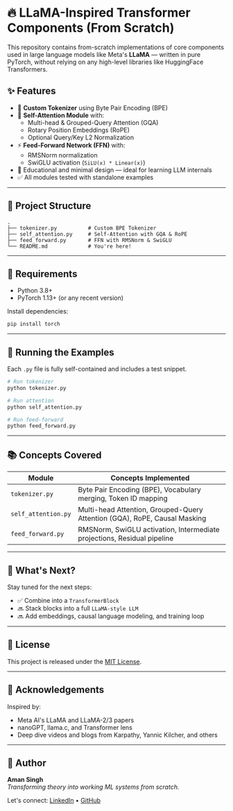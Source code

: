 # 🔥 LLaMA-Inspired Transformer Components (From Scratch)

This repository contains from-scratch implementations of core components used in large language models like Meta's **LLaMA** — written in pure PyTorch, without relying on any high-level libraries like HuggingFace Transformers.

## ✨ Features

- 🧠 **Custom Tokenizer** using Byte Pair Encoding (BPE)
- 🧮 **Self-Attention Module** with:
  - Multi-head & Grouped-Query Attention (GQA)
  - Rotary Position Embeddings (RoPE)
  - Optional Query/Key L2 Normalization
- ⚡ **Feed-Forward Network (FFN)** with:
  - RMSNorm normalization
  - SwiGLU activation (`SiLU(x) * Linear(x)`)
- 🔎 Educational and minimal design — ideal for learning LLM internals
- ✅ All modules tested with standalone examples

---

## 📁 Project Structure

```
.
├── tokenizer.py          # Custom BPE Tokenizer
├── self_attention.py     # Self-Attention with GQA & RoPE
├── feed_forward.py       # FFN with RMSNorm & SwiGLU
└── README.md             # You're here!
```

---

## 🔧 Requirements

- Python 3.8+
- PyTorch 1.13+ (or any recent version)

Install dependencies:

```bash
pip install torch
```

---

## 🧪 Running the Examples

Each `.py` file is fully self-contained and includes a test snippet.

```bash
# Run tokenizer
python tokenizer.py

# Run attention
python self_attention.py

# Run feed-forward
python feed_forward.py
```

---

## 📚 Concepts Covered

| Module            | Concepts Implemented                                                                 |
|-------------------|----------------------------------------------------------------------------------------|
| `tokenizer.py`     | Byte Pair Encoding (BPE), Vocabulary merging, Token ID mapping                       |
| `self_attention.py`| Multi-head Attention, Grouped-Query Attention (GQA), RoPE, Causal Masking             |
| `feed_forward.py`  | RMSNorm, SwiGLU activation, Intermediate projections, Residual pipeline              |

---

## 🚀 What's Next?

Stay tuned for the next steps:
- ✅ Combine into a `TransformerBlock`
- 🔜 Stack blocks into a full `LLaMA-style LLM`
- 🔜 Add embeddings, causal language modeling, and training loop

---

## 📄 License

This project is released under the [MIT License](LICENSE).

---

## 🙌 Acknowledgements

Inspired by:
- Meta AI's LLaMA and LLaMA-2/3 papers
- nanoGPT, llama.c, and Transformer lens
- Deep dive videos and blogs from Karpathy, Yannic Kilcher, and others

---

## 💬 Author

**Aman Singh**  
_Transforming theory into working ML systems from scratch._

Let's connect: [LinkedIn](https://www.linkedin.com) • [GitHub](https://github.com)
